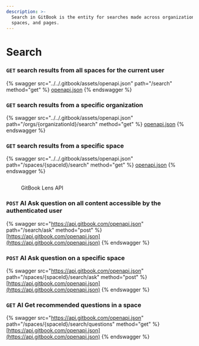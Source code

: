 ```yaml
---
description: >-
  Search in GitBook is the entity for searches made across organizations,
  spaces, and pages.
---
```


# Search

### `GET` search results from all spaces for the current user

{% swagger src="../../.gitbook/assets/openapi.json" path="/search" method="get" %}
[openapi.json](../../.gitbook/assets/openapi.json)
{% endswagger %}

### `GET` search results from a specific organization

{% swagger src="../../.gitbook/assets/openapi.json" path="/orgs/{organizationId}/search" method="get" %}
[openapi.json](../../.gitbook/assets/openapi.json)
{% endswagger %}

### `GET` search results from a specific space

{% swagger src="../../.gitbook/assets/openapi.json" path="/spaces/{spaceId}/search" method="get" %}
[openapi.json](../../.gitbook/assets/openapi.json)
{% endswagger %}







<figure><img src="../../.gitbook/assets/GitBook AI - Lens horizontal (1).png" alt=""><figcaption><p>GitBook Lens API</p></figcaption></figure>

### `POST` AI Ask question on all content accessible by the authenticated user

{% swagger src="https://api.gitbook.com/openapi.json" path="/search/ask" method="post" %}
[https://api.gitbook.com/openapi.json](https://api.gitbook.com/openapi.json)
{% endswagger %}

### `POST` AI Ask question on a specific space&#x20;

{% swagger src="https://api.gitbook.com/openapi.json" path="/spaces/{spaceId}/search/ask" method="post" %}
[https://api.gitbook.com/openapi.json](https://api.gitbook.com/openapi.json)
{% endswagger %}

### `GET` AI Get recommended questions in a space

{% swagger src="https://api.gitbook.com/openapi.json" path="/spaces/{spaceId}/search/questions" method="get" %}
[https://api.gitbook.com/openapi.json](https://api.gitbook.com/openapi.json)
{% endswagger %}
